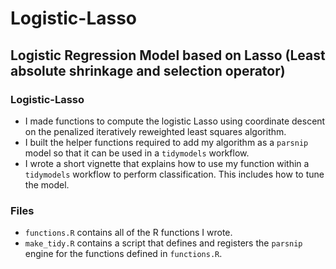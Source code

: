 # Logistic-Lasso
## Logistic Regression Model based on Lasso (Least absolute shrinkage and selection operator)

### Logistic-Lasso
- I made functions to compute the logistic Lasso using coordinate descent on the penalized iteratively reweighted least squares algorithm. 
- I built the helper functions required to add my algorithm as a `parsnip` model so that it can be used in a `tidymodels` workflow. 
- I wrote a short vignette that explains how to use my function within a `tidymodels` workflow to perform classification. This includes how to tune the model. 

### Files
- `functions.R` contains all of the R functions I wrote.
- `make_tidy.R` contains a script that defines and registers the `parsnip` engine for the functions defined in `functions.R`.
